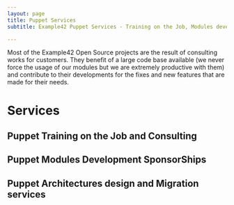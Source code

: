 ```yaml
---
layout: page
title: Puppet Services
subtitle: Example42 Puppet Services - Training on the Job, Modules development, Architectures design, Puppet migrations

---
```


Most of the Example42 Open Source projects are the result of consulting works for customers.
They benefit of a large code base available (we never force the usage of our modules but we are extremely productive with them) and contribute to their developments for the fixes and new features that are made for their needs.

# Services

## Puppet Training on the Job and Consulting

## Puppet Modules Development SponsorShips

## Puppet Architectures design and Migration services

